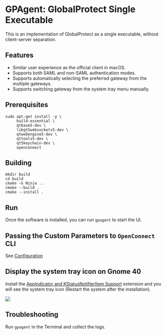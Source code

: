 # GPAgent: GlobalProtect Single Executable

This is an implementation of GlobalProtect as a single executable, without client-server separation.

## Features

- Similar user experience as the official client in macOS.
- Supports both SAML and non-SAML authentication modes.
- Supports automatically selecting the preferred gateway from the multiple gateways.
- Supports switching gateway from the system tray menu manually.

## Prerequisites

```
sudo apt-get install -y \
     build-essential \
     qtbase5-dev \
     libqt5websockets5-dev \
     qtwebengine5-dev \
     qttools5-dev \
     qt5keychain-dev \
     openconnect
```

## Building

```
mkdir build
cd build
cmake -G Ninja ..
cmake --build .
cmake --install .
```

## Run

Once the software is installed, you can run `gpagent` to start the UI.

## Passing the Custom Parameters to `OpenConnect` CLI

See [Configuration](https://github.com/yuezk/GlobalProtect-openconnect/wiki/Configuration)

## Display the system tray icon on Gnome 40

Install the [AppIndicator and KStatusNotifierItem Support](https://extensions.gnome.org/extension/615/appindicator-support/) extension and you will see the system tray icon (Restart the system after the installation).

<img src="https://user-images.githubusercontent.com/3297602/130831022-b93492fd-46dd-4a8e-94a4-13b5747120b7.png" />


## Troubleshooting

Run `gpagent` in the Terminal and collect the logs.

